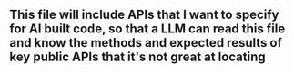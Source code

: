 ## This file will include APIs that I want to specify for AI built code, so that a LLM can read this file and know the methods and expected results of key public APIs that it's not great at locating

